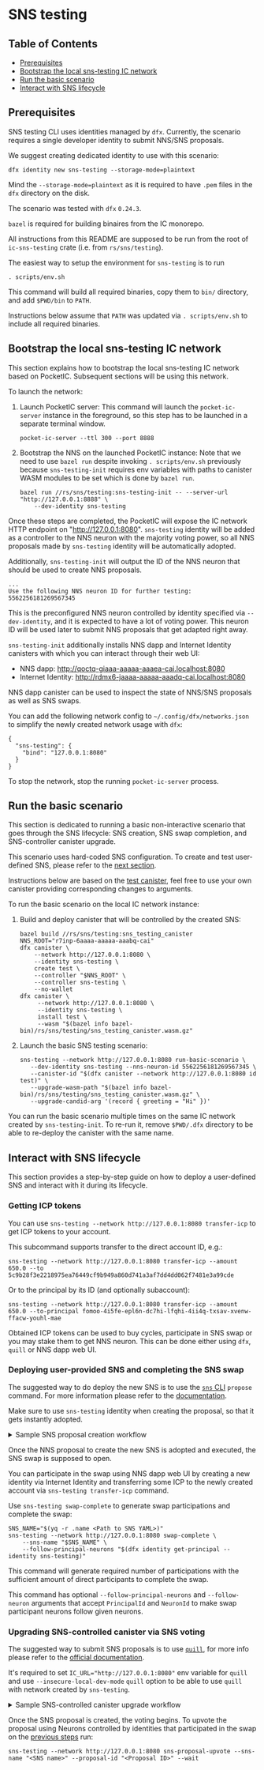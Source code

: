 # SNS testing

## Table of Contents

* [Prerequisites](#prerequisites)
* [Bootstrap the local sns-testing IC network](#bootstrap-the-local-sns-testing-ic-network)
* [Run the basic scenario](#run-the-basic-scenario)
* [Interact with SNS lifecycle](#interact-with-sns-lifecycle)

## Prerequisites

SNS testing CLI uses identities managed by `dfx`. Currently, the scenario requires a single developer
identity to submit NNS/SNS proposals.

We suggest creating dedicated identity to use with this scenario:
```
dfx identity new sns-testing --storage-mode=plaintext
```
Mind the `--storage-mode=plaintext` as it is required to have `.pem` files in the `dfx` directory on the disk.

The scenario was tested with `dfx` `0.24.3`.

`bazel` is required for building binaires from the IC monorepo.

All instructions from this README are supposed to be run from the root of `ic-sns-testing` crate (i.e. from `rs/sns/testing`).

The easiest way to setup the environment for `sns-testing` is to run
```
. scripts/env.sh
```
This command will build all required binaries, copy them to `bin/` directory, and
add `$PWD/bin` to `PATH`.

Instructions below assume that `PATH` was updated via `. scripts/env.sh` to include all required binaries.

## Bootstrap the local sns-testing IC network

This section explains how to bootstrap the local sns-testing IC network based on PocketIC.
Subsequent sections will be using this network.

To launch the network:
1) Launch PocketIC server:
   This command will launch the `pocket-ic-server` instance in the foreground, so this step has to be launched
   in a separate terminal window.
   ```
   pocket-ic-server --ttl 300 --port 8888
   ```
2) Bootstrap the NNS on the launched PocketIC instance:
   Note that we need to use `bazel run` despite invoking `. scripts/env.sh` previously because
   `sns-testing-init` requires env variables with paths to canister WASM modules to be set which is done
   by `bazel run`.
   ```
   bazel run //rs/sns/testing:sns-testing-init -- --server-url "http://127.0.0.1:8888" \
       --dev-identity sns-testing
   ```

Once these steps are completed, the PocketIC will expose the IC network HTTP endpoint on "http://127.0.0.1:8080".
`sns-testing` identity will be added as a controller to the NNS neuron with the majority voting power, so all NNS proposals made
by `sns-testing` identity will be automatically adopted.

Additionally, `sns-testing-init` will output the ID of the NNS neuron that should be used to create NNS proposals.
```
...
Use the following NNS neuron ID for further testing: 5562256181269567345
```

This is the preconfigured NNS neuron controlled by identity specified via `--dev-identity`, and it is expected to have a lot of voting power. This neuron ID will be used later to submit NNS proposals that get adapted right away.

`sns-testing-init` additionally installs NNS dapp and Internet Identity canisters with which you can interact
through their web UI:
* NNS dapp: http://qoctq-giaaa-aaaaa-aaaea-cai.localhost:8080
* Internet Identity: http://rdmx6-jaaaa-aaaaa-aaadq-cai.localhost:8080

NNS dapp canister can be used to inspect the state of NNS/SNS proposals as well as SNS swaps.

You can add the following network config to `~/.config/dfx/networks.json` to simplify the newly created
network usage with `dfx`:
```
{
  "sns-testing": {
    "bind": "127.0.0.1:8080"
  }
}
```

To stop the network, stop the running `pocket-ic-server` process.

## Run the basic scenario

This section is dedicated to running a basic non-interactive scenario that goes through the SNS lifecycle:
SNS creation, SNS swap completion, and SNS-controller canister upgrade.

This scenario uses hard-coded SNS configuration. To create and test user-defined SNS, please refer to
the [next section](#interact-with-sns-lifecycle).

Instructions below are based on the [test canister](./canister/canister.rs), feel free to use your own canister
providing corresponding changes to arguments.

To run the basic scenario on the local IC network instance:
1) Build and deploy canister that will be controlled by the created SNS:
   ```
   bazel build //rs/sns/testing:sns_testing_canister
   NNS_ROOT="r7inp-6aaaa-aaaaa-aaabq-cai"
   dfx canister \
       --network http://127.0.0.1:8080 \
       --identity sns-testing \
       create test \
       --controller "$NNS_ROOT" \
       --controller sns-testing \
       --no-wallet
   dfx canister \
        --network http://127.0.0.1:8080 \
        --identity sns-testing \
        install test \
        --wasm "$(bazel info bazel-bin)/rs/sns/testing/sns_testing_canister.wasm.gz"
   ```
2) Launch the basic SNS testing scenario:
   ```
   sns-testing --network http://127.0.0.1:8080 run-basic-scenario \
      --dev-identity sns-testing --nns-neuron-id 5562256181269567345 \
      --canister-id "$(dfx canister --network http://127.0.0.1:8080 id test)" \
      --upgrade-wasm-path "$(bazel info bazel-bin)/rs/sns/testing/sns_testing_canister.wasm.gz" \
      --upgrade-candid-arg '(record { greeting = "Hi" })'
   ```

You can run the basic scenario multiple times on the same IC network created by `sns-testing-init`.
To re-run it, remove `$PWD/.dfx` directory to be able to re-deploy the canister with the same name.

## Interact with SNS lifecycle

This section provides a step-by-step guide on how to deploy a user-defined SNS and interact with it during its lifecycle.

### Getting ICP tokens

You can use `sns-testing --network http://127.0.0.1:8080 transfer-icp` to get ICP tokens to your account.

This subcommand supports transfer to the direct account ID, e.g.:
```
sns-testing --network http://127.0.0.1:8080 transfer-icp --amount 650.0 --to 5c9b28f3e2218975ea76449cf9b949a860d741a3af7dd4dd062f7481e3a99cde
```

Or to the principal by its ID (and optionally subaccount):
```
sns-testing --network http://127.0.0.1:8080 transfer-icp --amount 650.0 --to-principal fomoo-4i5fe-epl6n-dc7hi-lfqhi-4ii4q-txsav-xvenw-ffacw-youhl-mae
```

Obtained ICP tokens can be used to buy cycles, participate in SNS swap or you may stake them to get NNS neuron. This can be done either using `dfx`, `quill` or NNS dapp web UI.

### Deploying user-provided SNS and completing the SNS swap

The suggested way to do deploy the new SNS is to use the [`sns` CLI](../cli/README.md) `propose` command. For more information please refer to the [documentation](https://internetcomputer.org/docs/building-apps/governing-apps/launching/launch-steps-1proposal#3-submit-nns-proposal-to-create-sns).

Make sure to use `sns-testing` identity when creating the proposal, so that it gets instantly adopted.

<details>
<summary>Sample SNS proposal creation workflow</summary>
<br>

The example will use `//rs/sns/testing:sns_testing_canister` canister as SNS-controlled canister and will base on the [init YAML file from SNS CLI](../cli/test_sns_init_v2.yaml).

**While using a custom sns_init.yaml file, make sure to set `start_time: null` in the swap parameters to ensure that the swap starts right away after the NNS proposal is executed.**

0) Copy the SNS init YAML to the local directory
   ```
   cp ../cli/test_sns_init_v2.yaml sns_init.yaml
   cp ../cli/test.png .
   ```

1) Build and deploy `test` canister:
   ```
   bazel build //rs/sns/testing:sns_testing_canister
   NNS_ROOT="r7inp-6aaaa-aaaaa-aaabq-cai"
   dfx canister \
       --network http://127.0.0.1:8080 \
       --identity sns-testing \
       create test \
       --controller "$NNS_ROOT" \
       --controller sns-testing \
       --no-wallet
   dfx canister \
        --network http://127.0.0.1:8080 \
        --identity sns-testing \
        install test \
        --wasm "$(bazel info bazel-bin)/rs/sns/testing/sns_testing_canister.wasm.gz"
   ```

2) Adjust init YAML file (you will need [`yq`](https://github.com/mikefarah/yq) to be installed to do this):
   ```
   # Add deployed test canister to the list of SNS-controlled canisters
   yq -i ".dapp_canisters |= [\""$(dfx canister --network http://127.0.0.1:8080 id test)"\"]" sns_init.yaml
   # Add neuron controlled by 'sns-testing' identity principal
   yq -i ".Distribution.Neurons[0].principal |= \""$(dfx identity get-principal --identity sns-testing)"\"" sns_init.yaml
   # Make the swap start right away after the NNS proposal is executed
   yq -i ".Swap.start_time |= null" sns_init.yaml
   ```

3) Propose to create the new SNS:
   ```
   # sns doesn't support CLI-provided identities despite '--identity' option
   dfx identity use sns-testing
   sns propose --network http://127.0.0.1:8080 --neuron-id 5562256181269567345 "$PWD/sns_init.yaml"
   ```

4) Complete the swap for the newly created SNS
   ```
   SNS_NAME="$(yq -r .name sns_init.yaml)"
   sns-testing --network http://127.0.0.1:8080 swap-complete --sns-name "$SNS_NAME"
   ```
</details>

Once the NNS proposal to create the new SNS is adopted and executed, the SNS swap is supposed to open.

You can participate in the swap using NNS dapp web UI by creating a new identity via Internet Identity and transferring
some ICP to the newly created account via `sns-testing transfer-icp` command.

Use `sns-testing swap-complete` to generate swap participations and complete the swap:
```
SNS_NAME="$(yq -r .name <Path to SNS YAML>)"
sns-testing --network http://127.0.0.1:8080 swap-complete \
    --sns-name "$SNS_NAME" \
    --follow-principal-neurons "$(dfx identity get-principal --identity sns-testing)"
```

This command will generate required number of participations with the sufficient amount of direct participants to complete the swap.

This command has optional `--follow-principal-neurons` and `--follow-neuron` arguments that accept `PrincipalId` and `NeuronId` to make swap
participant neurons follow given neurons.

### Upgrading SNS-controlled canister via SNS voting

The suggested way to submit SNS proposals is to use [`quill`](https://github.com/dfinity/quill/), for more info please refer to the [official documentation](https://internetcomputer.org/docs/building-apps/governing-apps/managing/making-proposals/).

It's required to set `IC_URL="http://127.0.0.1:8080"` env variable for `quill` and use `--insecure-local-dev-mode` `quill` option
to be able to use `quill` with network created by `sns-testing`.

<details>
<summary>Sample SNS-controlled canister upgrade workflow</summary>
<br>

At this point we assume that SNS named "Daniel" was created and its swap was successfully completed
by following "Sample SNS proposal creation workflow" steps from the [previous section](#deploying-user-provided-sns-and-completing-the-sns-swap).

1) Get SNS neuron ID contolled by `sns-testing` identity:
   ```
   IC_URL="http://127.0.0.1:8080" quill sns neuron-id --principal-id "$(dfx identity get-principal --identity sns-testing)" --memo 42
   ```

   ```
   SNS Neuron Id: a96c889f2eab3fb4ae7aac3978f04eeb039e0ec8047516fcd8fae8b20bd75502
   ```
   This neuron ID will be used in step 3.

2) Prepare `sns_canister_ids.json`

   Get SNS canister IDs:
   ```
   IC_URL="http://127.0.0.1:8080" quill --insecure-local-dev-mode sns list-deployed-snses
   ```

   ```
   cat >> sns_canister_ids.json<< EOF
   {
      "root_canister_id":"7tjcv-pp777-77776-qaaaa-cai",
      "governance_canister_id":"7uieb-cx777-77776-qaaaq-cai",
      "index_canister_id":"7pnye-yp777-77776-qaaca-cai",
      "swap_canister_id":"72kjj-zh777-77776-qaabq-cai",
      "ledger_canister_id":"75lp5-u7777-77776-qaaba-cai"
   }
   EOF
   ```

   SNS canister IDs may vary for you.

3) Prepare quill `message.json` with SNS-controlled canister upgrade proposal:
   ```
   quill sns --pem-file ~/.config/dfx/identity/sns-testing/identity.pem --canister-ids-file sns_canister_ids.json make-upgrade-canister-proposal \
      --target-canister-id lxzze-o7777-77777-aaaaa-cai --wasm-path "$(bazel info bazel-bin)/rs/sns/testing/sns_testing_canister.wasm.gz" \
      --title "Upgrade SNS-controlled-canister" --mode upgrade "<Neuron ID>" > message.json
   ```

4) Submit the message with SNS proposal:
   ```
   IC_URL="http://127.0.0.1:8080" quill --insecure-local-dev-mode send message.json
   ```

   This command will return the ID of the newly created proposal
   ```
   ...
   Successfully created new proposal with ID 1
   ```
   The ID of the proposal will be used in the next step.

5) Upvote the proposal and wait for its execution:
   ```
   sns-testing --network http://127.0.0.1:8080 sns-proposal-upvote --sns-name "$SNS_NAME" --proposal-id 1 --wait
   ```

</details>

Once the SNS proposal is created, the voting begins.
To upvote the proposal using Neurons controlled by identities that participated in the swap on the [previous steps](#deploying-user-provided-sns-and-completing-the-sns-swap) run:
```
sns-testing --network http://127.0.0.1:8080 sns-proposal-upvote --sns-name "<SNS name>" --proposal-id "<Proposal ID>" --wait
```
